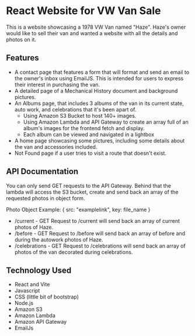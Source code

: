 # React Website for VW Van Sale
This is a website showcasing a 1978 VW Van named "Haze". Haze's owner would like to sell their van and wanted a website with all the details and photos on it.

## Features
- A contact page that features a form that will format and send an email to the owner's inbox using EmailJS. This is intended for users to express their interest in purchasing the van. 
- A detailed page of a Mechanical History document and background pictures.
- An Albums page, that includes 3 albums of the van in its current state, auto work, and celebrations that it's been apart of.
    - Using Amazon S3 Bucket to host 140+ images.
    - Using Amazon Lambda and API Gateway to create an array full of an album's images for the frontend fetch and display.
    - Each album can be viewed and navigated in a lightbox
- A home page showcasing some pictures, including some details about the van and accessories included.
- Not Found page if a user tries to visit a route that doesn't exist.

## API Documentation
You can only send GET requests to the API Gateway. Behind that the lambda will access the S3 bucket, create and send back an array of the requested photos in object form.

Photo Object Example: { src: "examplelink", key: file_name }
 
- /current - GET Request to /current will send back an array of current photos of Haze.
- /before - GET Request to /before will send back an array of before and during the autowork photos of Haze.
- /celebrations - GET Request to /celebrations will send back an array of photos of the van decorated during celebrations.

## Technology Used
- React and Vite
- Javascript
- CSS (little bit of bootstrap)
- Node.js
- Amazon S3
- Amazon Lambda
- Amazon API Gateway
- EmailJs


